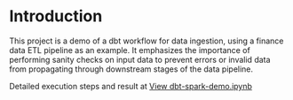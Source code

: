 # Introduction

This project is a demo of a dbt workflow for data ingestion, using a finance data ETL pipeline as an example. It emphasizes the importance of performing sanity checks on input data to prevent errors or invalid data from propagating through downstream stages of the data pipeline.

Detailed execution steps and result at [View dbt-spark-demo.ipynb](demo/dbt-spark-demo.ipynb)

